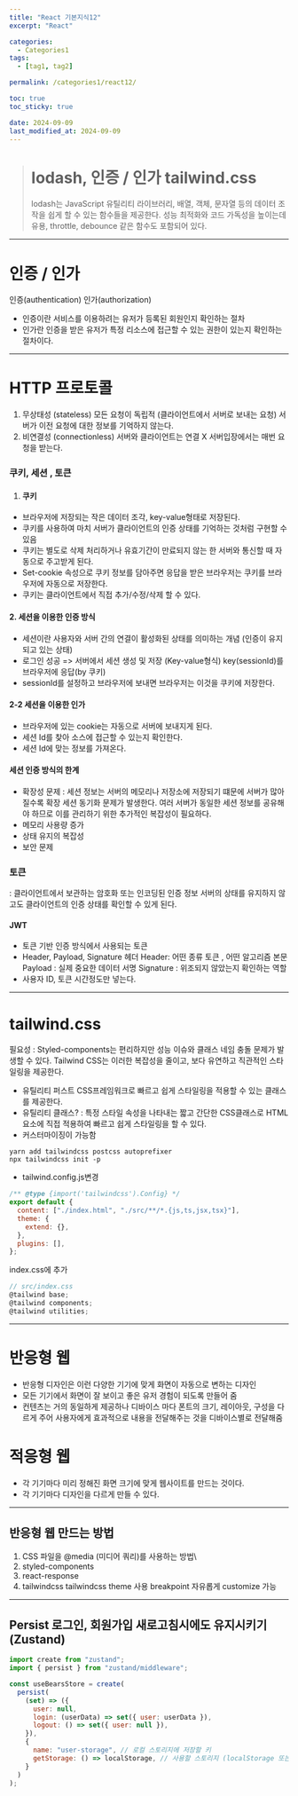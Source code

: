 ```yaml
---
title: "React 기본지식12"
excerpt: "React"

categories:
  - Categories1
tags:
  - [tag1, tag2]

permalink: /categories1/react12/

toc: true
toc_sticky: true

date: 2024-09-09
last_modified_at: 2024-09-09
---
```


> # lodash, 인증 / 인가 tailwind.css
>
> lodash는 JavaScript 유틸리티 라이브러리,
> 배열, 객체, 문자열 등의 데이터 조작을 쉽게 할 수 있는 함수들을 제공한다.
> 성능 최적화와 코드 가독성을 높이는데 유용,
> throttle, debounce 같은 함수도 포함되어 있다.

---

# 인증 / 인가

인증(authentication)
인가(authorization)

- 인증이란 서비스를 이용하려는 유저가 등록된 회원인지 확인하는 절차
- 인가란 인증을 받은 유저가 특정 리소스에 접근할 수 있는 권한이 있는지 확인하는 절차이다.

---

# HTTP 프로토콜

1. 무상태성 (stateless)
   모든 요청이 독립적 (클라이언트에서 서버로 보내는 요청)
   서버가 이전 요청에 대한 정보를 기억하지 않는다.
2. 비연결성 (connectionless)
   서버와 클라이언트는 연결 X 서버입장에서는 매번 요청을 받는다.

### 쿠키, 세션 , 토큰

1. #### 쿠키

- 브라우저에 저장되는 작은 데이터 조각, key-value형태로 저장된다.
- 쿠키를 사용하여 마치 서버가 클라이언트의 인증 상태를 기억하는 것처럼 구현할 수 있음
- 쿠키는 별도로 삭제 처리하거나 유효기간이 만료되지 않는 한 서버와 통신할 때 자동으로 주고받게 된다.
- Set-cookie 속성으로 쿠키 정보를 담아주면 응답을 받은 브라우저는 쿠키를 브라우저에 자동으로 저장한다.
- 쿠키는 클라이언트에서 직접 추가/수정/삭제 할 수 있다.

#### 2. 세션을 이용한 인증 방식

- 세션이란 사용자와 서버 간의 연결이 활성화된 상태를 의미하는 개념 (인증이 유지되고 있는 상태)
- 로그인 성공 => 서버에서 세션 생성 및 저장 (Key-value형식) key(sessionId)를 브라우저에 응답(by 쿠키)
- sessionId를 설정하고 브라우저에 보내면 브라우저는 이것을 쿠키에 저장한다.

#### 2-2 세션을 이용한 인가

- 브라우저에 있는 cookie는 자동으로 서버에 보내지게 된다.
- 세션 Id를 찾아 소스에 접근할 수 있는지 확인한다.
- 세션 Id에 맞는 정보를 가져온다.

#### 세션 인증 방식의 한계

- 확장성 문제
  : 세션 정보는 서버의 메모리나 저장소에 저장되기 떄문에 서버가 많아질수록 확장 세션 동기화 문제가 발생한다. 여러 서버가 동일한 세션 정보를 공유해야 하므로 이를 관리하기 위한 추가적인 복잡성이 필요하다.
- 메모리 사용량 증가
- 상태 유지의 복잡성
- 보안 문제

### 토큰

: 클라이언트에서 보관하는 암호화 또는 인코딩된 인증 정보
서버의 상태를 유지하지 않고도 클라이언트의 인증 상태를 확인할 수 있게 된다.

#### JWT

- 토큰 기반 인증 방식에서 사용되는 토큰
- Header, Payload, Signature
  헤더 Header: 어떤 종류 토큰 , 어떤 알고리즘
  본문 Payload : 실제 중요한 데이터
  서명 Signature : 위조되지 않았는지 확인하는 역할
- 사용자 ID, 토큰 시간정도만 넣는다.

---

# tailwind.css

필요성 : Styled-components는 편리하지만 성능 이슈와 클래스 네임 충돌 문제가 발생할 수 있다.
Tailwind CSS는 이러한 복잡성을 줄이고, 보다 유연하고 직관적인 스타일링을 제공한다.

- 유틸리티 퍼스트 CSS프레임워크로 빠르고 쉽게 스타일링을 적용할 수 있는 클래스를 제공한다.
- 유틸리티 클래스?
  : 특정 스타일 속성을 나타내는 짧고 간단한 CSS클래스로 HTML요소에 직접 적용하여 빠르고 쉽게 스타일링을 할 수 있다.
- 커스터마이징이 가능함

```
yarn add tailwindcss postcss autoprefixer
npx tailwindcss init -p
```

- tailwind.config.js변경

```js
/** @type {import('tailwindcss').Config} */
export default {
  content: ["./index.html", "./src/**/*.{js,ts,jsx,tsx}"],
  theme: {
    extend: {},
  },
  plugins: [],
};
```

index.css에 추가

```js
// src/index.css
@tailwind base;
@tailwind components;
@tailwind utilities;
```

---

# 반응형 웹

- 반응형 디자인은 이런 다양한 기기에 맞게 화면이 자동으로 변하는 디자인
- 모든 기기에서 화면이 잘 보이고 좋은 유저 경험이 되도록 만들어 줌
- 컨텐츠는 거의 동일하게 제공하나 디바이스 마다 폰트의 크기, 레이아웃, 구성을 다르게 주어 사용자에게 효과적으로 내용을 전달해주는 것을 디바이스별로 전달해줌

# 적응형 웹

- 각 기기마다 미리 정해진 화면 크기에 맞게 웹사이트를 만드는 것이다.
- 각 기기마다 디자인을 다르게 만들 수 있다.

---

## 반응형 웹 만드는 방법

1. CSS 파일을 @media (미디어 쿼리)를 사용하는 방법\
2. styled-components
3. react-response
4. tailwindcss
   tailwindcss theme 사용
   breakpoint 자유롭게 customize 가능

---

## Persist 로그인, 회원가입 새로고침시에도 유지시키기(Zustand)

```js
import create from "zustand";
import { persist } from "zustand/middleware";

const useBearsStore = create(
  persist(
    (set) => ({
      user: null,
      login: (userData) => set({ user: userData }),
      logout: () => set({ user: null }),
    }),
    {
      name: "user-storage", // 로컬 스토리지에 저장할 키
      getStorage: () => localStorage, // 사용할 스토리지 (localStorage 또는 sessionStorage)
    }
  )
);
```

